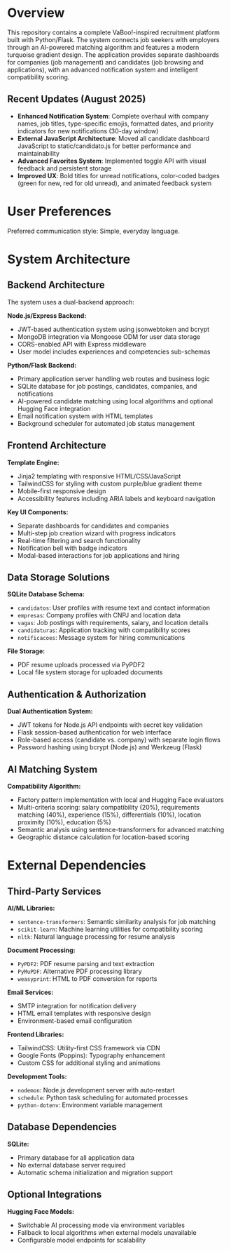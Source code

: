 # Overview

This repository contains a complete VaBoo!-inspired recruitment platform built with Python/Flask. The system connects job seekers with employers through an AI-powered matching algorithm and features a modern turquoise gradient design. The application provides separate dashboards for companies (job management) and candidates (job browsing and applications), with an advanced notification system and intelligent compatibility scoring.

## Recent Updates (August 2025)
- **Enhanced Notification System**: Complete overhaul with company names, job titles, type-specific emojis, formatted dates, and priority indicators for new notifications (30-day window)
- **External JavaScript Architecture**: Moved all candidate dashboard JavaScript to static/candidato.js for better performance and maintainability
- **Advanced Favorites System**: Implemented toggle API with visual feedback and persistent storage
- **Improved UX**: Bold titles for unread notifications, color-coded badges (green for new, red for old unread), and animated feedback system

# User Preferences

Preferred communication style: Simple, everyday language.

# System Architecture

## Backend Architecture

The system uses a dual-backend approach:

**Node.js/Express Backend:**
- JWT-based authentication system using jsonwebtoken and bcrypt
- MongoDB integration via Mongoose ODM for user data storage
- CORS-enabled API with Express middleware
- User model includes experiences and competencies sub-schemas

**Python/Flask Backend:**
- Primary application server handling web routes and business logic
- SQLite database for job postings, candidates, companies, and notifications
- AI-powered candidate matching using local algorithms and optional Hugging Face integration
- Email notification system with HTML templates
- Background scheduler for automated job status management

## Frontend Architecture

**Template Engine:**
- Jinja2 templating with responsive HTML/CSS/JavaScript
- TailwindCSS for styling with custom purple/blue gradient theme
- Mobile-first responsive design
- Accessibility features including ARIA labels and keyboard navigation

**Key UI Components:**
- Separate dashboards for candidates and companies
- Multi-step job creation wizard with progress indicators
- Real-time filtering and search functionality
- Notification bell with badge indicators
- Modal-based interactions for job applications and hiring

## Data Storage Solutions

**SQLite Database Schema:**
- `candidatos`: User profiles with resume text and contact information
- `empresas`: Company profiles with CNPJ and location data
- `vagas`: Job postings with requirements, salary, and location details
- `candidaturas`: Application tracking with compatibility scores
- `notificacoes`: Message system for hiring communications

**File Storage:**
- PDF resume uploads processed via PyPDF2
- Local file system storage for uploaded documents

## Authentication & Authorization

**Dual Authentication System:**
- JWT tokens for Node.js API endpoints with secret key validation
- Flask session-based authentication for web interface
- Role-based access (candidate vs. company) with separate login flows
- Password hashing using bcrypt (Node.js) and Werkzeug (Flask)

## AI Matching System

**Compatibility Algorithm:**
- Factory pattern implementation with local and Hugging Face evaluators
- Multi-criteria scoring: salary compatibility (20%), requirements matching (40%), experience (15%), differentials (10%), location proximity (10%), education (5%)
- Semantic analysis using sentence-transformers for advanced matching
- Geographic distance calculation for location-based scoring

# External Dependencies

## Third-Party Services

**AI/ML Libraries:**
- `sentence-transformers`: Semantic similarity analysis for job matching
- `scikit-learn`: Machine learning utilities for compatibility scoring
- `nltk`: Natural language processing for resume analysis

**Document Processing:**
- `PyPDF2`: PDF resume parsing and text extraction
- `PyMuPDF`: Alternative PDF processing library
- `weasyprint`: HTML to PDF conversion for reports

**Email Services:**
- SMTP integration for notification delivery
- HTML email templates with responsive design
- Environment-based email configuration

**Frontend Libraries:**
- TailwindCSS: Utility-first CSS framework via CDN
- Google Fonts (Poppins): Typography enhancement
- Custom CSS for additional styling and animations

**Development Tools:**
- `nodemon`: Node.js development server with auto-restart
- `schedule`: Python task scheduling for automated processes
- `python-dotenv`: Environment variable management

## Database Dependencies

**SQLite:**
- Primary database for all application data
- No external database server required
- Automatic schema initialization and migration support

## Optional Integrations

**Hugging Face Models:**
- Switchable AI processing mode via environment variables
- Fallback to local algorithms when external models unavailable
- Configurable model endpoints for scalability